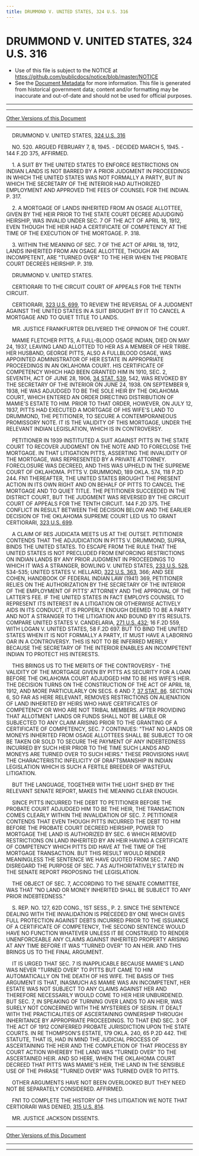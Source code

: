 ```yaml
---
title: DRUMMOND V. UNITED STATES, 324 U.S. 316
---
```


# DRUMMOND V. UNITED STATES, 324 U.S. 316

* Use of this file is subject to the NOTICE at https://github.com/publicdocs/notice/blob/master/NOTICE
* See the [Document Metadata](../../../index.md) for more information.
  This file is generated from historical government data; content and/or formatting may be inaccurate and out-of-date and should not be used for official purposes.

----------
----------

[Other Versions of this Document](https://publicdocs.github.io/go/links?ns=uslm-x&ref=%2Fus%2Fcourts%2Fscotus%2FusReporter%2F324%2F316)

----------

    DRUMMOND V. UNITED STATES, [324 U.S. 316][/us/courts/scotus/usReporter/324/316]

    NO. 520.  ARGUED FEBRUARY 7, 8, 1945.  - DECIDED MARCH 5, 1945.  - 144 F.2D 375, AFFIRMED.

    1.  A SUIT BY THE UNITED STATES TO ENFORCE RESTRICTIONS ON INDIAN LANDS IS NOT BARRED BY A PRIOR JUDGMENT IN PROCEEDINGS IN WHICH THE UNITED STATES WAS NOT FORMALLY A PARTY, BUT IN WHICH THE SECRETARY OF THE INTERIOR HAD AUTHORIZED EMPLOYMENT AND APPROVED THE FEES OF COUNSEL FOR THE INDIAN.  P. 317.

    2.  A MORTGAGE OF LANDS INHERITED FROM AN OSAGE ALLOTTEE, GIVEN BY THE HEIR PRIOR TO THE STATE COURT DECREE ADJUDGING HEIRSHIP, WAS INVALID UNDER SEC. 7 OF THE ACT OF APRIL 18, 1912, EVEN THOUGH THE HEIR HAD A CERTIFICATE OF COMPETENCY AT THE TIME OF THE EXECUTION OF THE MORTGAGE.  P. 318.

    3.  WITHIN THE MEANING OF SEC. 7 OF THE ACT OF APRIL 18, 1912, LANDS INHERITED FROM AN OSAGE ALLOTTEE, THOUGH AN INCOMPETENT, ARE "TURNED OVER" TO THE HEIR WHEN THE PROBATE COURT DECREES HEIRSHIP.  P. 319.

    DRUMMOND V. UNITED STATES.

    CERTIORARI TO THE CIRCUIT COURT OF APPEALS FOR THE TENTH CIRCUIT.

    CERTIORARI, [323 U.S. 699][/us/courts/scotus/usReporter/323/699], TO REVIEW THE REVERSAL OF A JUDGMENT AGAINST THE UNITED STATES IN A SUIT BROUGHT BY IT TO CANCEL A MORTGAGE AND TO QUIET TITLE TO LANDS.

    MR. JUSTICE FRANKFURTER DELIVERED THE OPINION OF THE COURT.

    MAMIE FLETCHER PITTS, A FULL-BLOOD OSAGE INDIAN, DIED ON MAY 24, 1937, LEAVING LAND ALLOTTED TO HER AS A MEMBER OF HER TRIBE.  HER HUSBAND, GEORGE PITTS, ALSO A FULLBLOOD OSAGE, WAS APPOINTED ADMINISTRATOR OF HER ESTATE IN APPROPRIATE PROCEEDINGS IN AN OKLAHOMA COURT.  HIS CERTIFICATE OF COMPETENCY WHICH HAD BEEN GRANTED HIM IN 1910, SEC. 2, SEVENTH, ACT OF JUNE 28, 1906, [34 STAT. 539][/us/stat/34/539], 542, WAS REVOKED BY THE SECRETARY OF THE INTERIOR ON JUNE 24, 1938.  ON SEPTEMBER 9, 1938, HE WAS ADJUDGED TO BE THE SOLE HEIR BY THE OKLAHOMA COURT, WHICH ENTERED AN ORDER DIRECTING DISTRIBUTION OF MAMIE'S ESTATE TO HIM.  PRIOR TO THAT ORDER, HOWEVER, ON JULY 12, 1937, PITTS HAD EXECUTED A MORTGAGE OF HIS WIFE'S LAND TO DRUMMOND, THE PETITIONER, TO SECURE A CONTEMPORANEOUS PROMISSORY NOTE.  IT IS THE VALIDITY OF THIS MORTGAGE, UNDER THE RELEVANT INDIAN LEGISLATION, WHICH IS IN CONTROVERSY.

    PETITIONER IN 1939 INSTITUTED A SUIT AGAINST PITTS IN THE STATE COURT TO RECOVER JUDGMENT ON THE NOTE AND TO FORECLOSE THE MORTGAGE.  IN THAT LITIGATION PITTS, ASSERTING THE INVALIDITY OF THE MORTGAGE, WAS REPRESENTED BY A PRIVATE ATTORNEY.  FORECLOSURE WAS DECREED, AND THIS WAS UPHELD IN THE SUPREME COURT OF OKLAHOMA.  PITTS V. DRUMMOND, 189 OKLA. 574, 118 P.2D 244.  FN1  THEREAFTER, THE UNITED STATES BROUGHT THE PRESENT ACTION IN ITS OWN RIGHT AND ON BEHALF OF PITTS TO CANCEL THE MORTGAGE AND TO QUIET TITLE.  THE PETITIONER SUCCEEDED IN THE DISTRICT COURT, BUT THE JUDGMENT WAS REVERSED BY THE CIRCUIT COURT OF APPEALS FOR THE TENTH CIRCUIT.  144 F.2D 375.  THE CONFLICT IN RESULT BETWEEN THE DECISION BELOW AND THE EARLIER DECISION OF THE OKLAHOMA SUPREME COURT LED US TO GRANT CERTIORARI, [323 U.S. 699][/us/courts/scotus/usReporter/323/699].

    A CLAIM OF RES JUDICATA MEETS US AT THE OUTSET.  PETITIONER CONTENDS THAT THE ADJUDICATION IN PITTS V. DRUMMOND, SUPRA, BINDS THE UNITED STATES.  TO ESCAPE FROM THE RULE THAT THE UNITED STATES IS NOT PRECLUDED FROM ENFORCING RESTRICTIONS ON INDIAN LANDS BY ANY PRIOR JUDGMENT IN PROCEEDINGS TO WHICH IT WAS A STRANGER, BOWLING V. UNITED STATES, [233 U.S. 528][/us/courts/scotus/usReporter/233/528], 534-535; UNITED STATES V. HELLARD, [322 U.S. 363][/us/courts/scotus/usReporter/322/363], 366; AND SEE COHEN, HANDBOOK OF FEDERAL INDIAN LAW (1941) 369, PETITIONER RELIES ON THE AUTHORIZATION BY THE SECRETARY OF THE INTERIOR OF THE EMPLOYMENT OF PITTS' ATTORNEY AND THE APPROVAL OF THE LATTER'S FEE.  IF THE UNITED STATES IN FACT EMPLOYS COUNSEL TO REPRESENT ITS INTEREST IN A LITIGATION OR OTHERWISE ACTIVELY AIDS IN ITS CONDUCT, IT IS PROPERLY ENOUGH DEEMED TO BE A PARTY AND NOT A STRANGER TO THE LITIGATION AND BOUND BY ITS RESULTS.  COMPARE UNITED STATES V. CANDELARIA, [271 U.S. 432][/us/courts/scotus/usReporter/271/432]; 16 F.2D 559, WITH LOGAN V. UNITED STATES, 58 F.2D 697.  BUT TO BIND THE UNITED STATES WHEN IT IS NOT FORMALLY A PARTY, IT MUST HAVE A LABORING OAR IN A CONTROVERSY.  THIS IS NOT TO BE INFERRED MERELY BECAUSE THE SECRETARY OF THE INTERIOR ENABLES AN INCOMPETENT INDIAN TO PROTECT HIS INTERESTS.

    THIS BRINGS US TO THE MERITS OF THE CONTROVERSY - THE VALIDITY OF THE MORTGAGE GIVEN BY PITTS AS SECURITY FOR A LOAN BEFORE THE OKLAHOMA COURT ADJUDGED HIM TO BE HIS WIFE'S HEIR.  THE DECISION TURNS ON THE CONSTRUCTION OF THE ACT OF APRIL 18, 1912, AND MORE PARTICULARLY ON SECS. 6 AND 7, [37 STAT. 86][/us/stat/37/86].  SECTION 6, SO FAR AS HERE RELEVANT, REMOVES RESTRICTIONS ON ALIENATION OF LAND INHERITED BY HEIRS WHO HAVE CERTIFICATES OF COMPETENCY OR WHO ARE NOT TRIBAL MEMBERS.  AFTER PROVIDING THAT ALLOTMENT LANDS OR FUNDS SHALL NOT BE LIABLE OR SUBJECTED TO ANY CLAIM ARISING PRIOR TO THE GRANTING OF A CERTIFICATE OF COMPETENCY, SEC. 7 CONTINUES:  "THAT NO LANDS OR MONEYS INHERITED FROM OSAGE ALLOTTEES SHALL BE SUBJECT TO OR BE TAKEN OR SOLD TO SECURE THE PAYMENT OF ANY INDEBTEDNESS INCURRED BY SUCH HEIR PRIOR TO THE TIME SUCH LANDS AND MONEYS ARE TURNED OVER TO SUCH HEIRS."  THESE PROVISIONS HAVE THE CHARACTERISTIC INFELICITY OF DRAFTSMANSHIP IN INDIAN LEGISLATION WHICH IS SUCH A FERTILE BREEDER OF WASTEFUL LITIGATION.

    BUT THE LANGUAGE, TOGETHER WITH THE LIGHT SHED BY THE RELEVANT SENATE REPORT, MAKES THE MEANING CLEAR ENOUGH.

    SINCE PITTS INCURRED THE DEBT TO PETITIONER BEFORE THE PROBATE COURT ADJUDGED HIM TO BE THE HEIR, THE TRANSACTION COMES CLEARLY WITHIN THE INVALIDATION OF SEC. 7.  PETITIONER CONTENDS THAT EVEN THOUGH PITTS INCURRED THE DEBT TO HIM BEFORE THE PROBATE COURT DECREED HEIRSHIP, POWER TO MORTGAGE THE LAND IS AUTHORIZED BY SEC. 6 WHICH REMOVED RESTRICTIONS ON LAND INHERITED BY AN HEIR HAVING A CERTIFICATE OF COMPETENCY WHICH PITTS DID HAVE AT THE TIME OF THE MORTGAGE TRANSACTION.  BUT THIS RESULT WOULD RENDER MEANINGLESS THE SENTENCE WE HAVE QUOTED FROM SEC. 7 AND DISREGARD THE PURPOSE OF SEC. 7 AS AUTHORITATIVELY STATED IN THE SENATE REPORT PROPOSING THE LEGISLATION.

    THE OBJECT OF SEC. 7, ACCORDING TO THE SENATE COMMITTEE, WAS THAT "NO LAND OR MONEY INHERITED SHALL BE SUBJECT TO ANY PRIOR INDEBTEDNESS."

    S. REP. NO. 127, 62D CONG., 1ST SESS., P. 2.  SINCE THE SENTENCE DEALING WITH THE INVALIDATION IS PRECEDED BY ONE WHICH GIVES FULL PROTECTION AGAINST DEBTS INCURRED PRIOR TO THE ISSUANCE OF A CERTIFICATE OF COMPETENCY, THE SECOND SENTENCE WOULD HAVE NO FUNCTION WHATEVER UNLESS IT BE CONSTRUED TO RENDER UNENFORCEABLE ANY CLAIMS AGAINST INHERITED PROPERTY ARISING AT ANY TIME BEFORE IT WAS "TURNED OVER" TO AN HEIR.  AND THIS BRINGS US TO THE FINAL ARGUMENT.

    IT IS URGED THAT SEC. 7 IS INAPPLICABLE BECAUSE MAMIE'S LAND WAS NEVER "TURNED OVER" TO PITTS BUT CAME TO HIM AUTOMATICALLY ON THE DEATH OF HIS WIFE.  THE BASIS OF THIS ARGUMENT IS THAT, INASMUCH AS MAMIE WAS AN INCOMPETENT, HER ESTATE WAS NOT SUBJECT TO ANY CLAIMS AGAINST HER AND THEREFORE NECESSARILY WOULD COME TO HER HEIR UNBURDENED.  BUT SEC. 7, IN SPEAKING OF TURNING OVER LANDS TO AN HEIR, WAS SURELY NOT CONCERNED WITH THE MYSTERIES OF SEISIN.  IT DEALT WITH THE PRACTICALITIES OF ASCERTAINING OWNERSHIP THROUGH INHERITANCE BY APPROPRIATE PROCEEDINGS.  TO THAT END SEC. 3 OF THE ACT OF 1912 CONFERRED PROBATE JURISDICTION UPON THE STATE COURTS.  IN RE THOMPSON'S ESTATE, 179 OKLA. 240, 65 P.2D 442.  THE STATUTE, THAT IS, HAD IN MIND THE JUDICIAL PROCESS OF ASCERTAINING THE HEIR AND THE COMPLETION OF THAT PROCESS BY COURT ACTION WHEREBY THE LAND WAS "TURNED OVER" TO THE ASCERTAINED HEIR.  AND SO HERE, WHEN THE OKLAHOMA COURT DECREED THAT PITTS WAS MAMIE'S HEIR, THE LAND IN THE SENSIBLE USE OF THE PHRASE "TURNED OVER" WAS TURNED OVER TO PITTS.

    OTHER ARGUMENTS HAVE NOT BEEN OVERLOOKED BUT THEY NEED NOT BE SEPARATELY CONSIDERED.  AFFIRMED.

    FN1  TO COMPLETE THE HISTORY OF THIS LITIGATION WE NOTE THAT CERTIORARI WAS DENIED, [315 U.S. 814][/us/courts/scotus/usReporter/315/814].

    MR. JUSTICE JACKSON DISSENTS.

----------

[Other Versions of this Document](https://publicdocs.github.io/go/links?ns=uslm-x&ref=%2Fus%2Fcourts%2Fscotus%2FusReporter%2F324%2F316)

----------
----------

[/us/courts/scotus/usReporter/324/316]: https://publicdocs.github.io/go/links?ns=uslm-x&ref=%2Fus%2Fcourts%2Fscotus%2FusReporter%2F324%2F316
[/us/courts/scotus/usReporter/323/699]: https://publicdocs.github.io/go/links?ns=uslm-x&ref=%2Fus%2Fcourts%2Fscotus%2FusReporter%2F323%2F699
[/us/stat/34/539]: https://publicdocs.github.io/go/links?ns=uslm&ref=%2Fus%2Fstat%2F34%2F539
[/us/courts/scotus/usReporter/323/699]: https://publicdocs.github.io/go/links?ns=uslm-x&ref=%2Fus%2Fcourts%2Fscotus%2FusReporter%2F323%2F699
[/us/courts/scotus/usReporter/233/528]: https://publicdocs.github.io/go/links?ns=uslm-x&ref=%2Fus%2Fcourts%2Fscotus%2FusReporter%2F233%2F528
[/us/courts/scotus/usReporter/322/363]: https://publicdocs.github.io/go/links?ns=uslm-x&ref=%2Fus%2Fcourts%2Fscotus%2FusReporter%2F322%2F363
[/us/courts/scotus/usReporter/271/432]: https://publicdocs.github.io/go/links?ns=uslm-x&ref=%2Fus%2Fcourts%2Fscotus%2FusReporter%2F271%2F432
[/us/stat/37/86]: https://publicdocs.github.io/go/links?ns=uslm&ref=%2Fus%2Fstat%2F37%2F86
[/us/courts/scotus/usReporter/315/814]: https://publicdocs.github.io/go/links?ns=uslm-x&ref=%2Fus%2Fcourts%2Fscotus%2FusReporter%2F315%2F814


